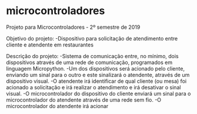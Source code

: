 # microcontroladores

Projeto para Microcontroladores - 2º semestre de 2019

Objetivo do projeto:
-Dispositivo para solicitação de atendimento entre cliente e atendente em restaurantes

Descrição do projeto:
-Sistema de comunicação entre, no mínimo, dois dispositivos através de uma rede de comunicação, programados em linguagem Micropython.
-Um dos dispositivos será acionado pelo cliente, enviando um sinal para o outro e este sinalizará o atendente, através de um dispositivo visual.
-O atendente irá identificar de qual cliente (ou mesa) foi acionado a solicitação e irá realizar o atendimento e irá desativar o sinal visual.
-O microcontrolador do dispositivo do cliente enviará um sinal para o microcontrolador do atendente através de uma rede sem fio.
-O microcontrolador do atendente irá acionar

